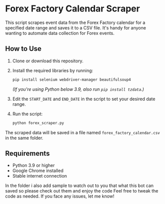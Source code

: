 # Forex Factory Calendar Scraper

This script scrapes event data from the Forex Factory calendar for a specified date range and saves it to a CSV file. It's handy for anyone wanting to automate data collection for Forex events.

## How to Use

1. Clone or download this repository.
2. Install the required libraries by running:

   ```bash
   pip install selenium webdriver-manager beautifulsoup4  
   ```

   *(If you're using Python below 3.9, also run `pip install tzdata`.)*
3. Edit the `START_DATE` and `END_DATE` in the script to set your desired date range.
4. Run the script:

   ```bash
   python forex_scraper.py  
   ```

The scraped data will be saved in a file named `forex_factory_calendar.csv` in the same folder.

## Requirements

* Python 3.9 or higher
* Google Chrome installed
* Stable internet connection
  
In the folder i also add sample to watch out to you that what this bot can saved so please check out them and enjoy the code 
Feel free to tweak the code as needed. If you face any issues, let me know!
